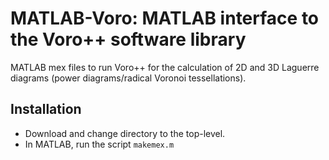 # MATLAB-Voro: MATLAB interface to the Voro++ software library
MATLAB mex files to run Voro++ for the calculation of 2D and 3D Laguerre diagrams (power diagrams/radical Voronoi tessellations).

## Installation ##

* Download and change directory to the top-level.
* In MATLAB, run the script ``makemex.m``
